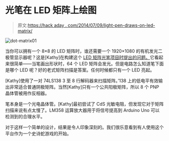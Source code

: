 # 光笔在 LED 矩阵上绘图

> 原文:[https://hack aday . com/2014/07/09/light-pen-draws-on-led-matrix/](https://hackaday.com/2014/07/09/light-pen-draws-on-led-matrix/)

![dot-matrix01](../Images/04916dda5942ee1fa2e1006cd9af3765.png)

当你可以拥有一个 8×8 的 LED 矩阵时，谁还需要一个 1920×1080 的有机发光二极管显示器呢？这是[Kathy]在构建这个 [LED 矩阵光笔项目时提出的问题。](http://www.elecfreaks.com/7138.html)它看起来很简单——当笔画出形状时，64 个 LED 矩阵会发光。但是电路怎么知道笔下面是哪个 LED 呢？好的老式矩阵扫描是答案。任何时候都只有一个 LED 亮起。

[Kathy]使用了一对 74LS138 3 至 8 行解码器来扫描矩阵。’138 上的低电平有效输出非常适合普通阴极矩阵。当然[Kathy]只有一个公共阳极矩阵，所以 8 个 PNP 晶体管被用作反相器。

笔本身是一个光电晶体管。[Kathy]最初尝试了 CdS 光敏电阻，但发现它对于矩阵扫描来说有点太慢了。LM358 运算放大器用于将信号提高到 Arduino Uno 可以检测到的合理水平。

对于这样一个简单的设计，结果是令人印象深刻的。我们很乐意看到有人使用这个平台作为一个史诗蛇游戏的开始。